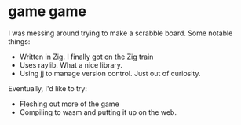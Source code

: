 # game game

I was messing around trying to make a scrabble board. Some notable things:

- Written in Zig. I finally got on the Zig train
- Uses raylib. What a nice library.
- Using jj to manage version control. Just out of curiosity.

Eventually, I'd like to try:

- Fleshing out more of the game
- Compiling to wasm and putting it up on the web.
